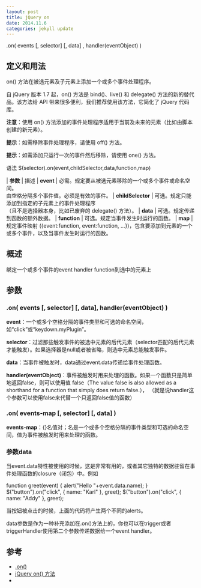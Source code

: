 ```yaml
---
layout: post
title: jQuery on
date: 2014.11.6
categories: jekyll update
---
```


.on( events [, selector] [, data] , handler(eventObject) )

## 定义和用法
on() 方法在被选元素及子元素上添加一个或多个事件处理程序。

自 jQuery 版本 1.7 起，on() 方法是 bind()、live() 和 delegate() 方法的新的替代品。该方法给 API 带来很多便利，我们推荐使用该方法，它简化了 jQuery 代码库。

**注意**：使用 on() 方法添加的事件处理程序适用于当前及未来的元素（比如由脚本创建的新元素）。

**提示**：如需移除事件处理程序，请使用 off() 方法。

**提示**：如需添加只运行一次的事件然后移除，请使用 one() 方法。

语法
$(selector).on(event,childSelector,data,function,map)

|   **参数**             | 描述
|   **event**            | 必需。规定要从被选元素移除的一个或多个事件或命名空间。<br>由空格分隔多个事件值。必须是有效的事件。
|   **childSelector**    |    可选。规定只能添加到指定的子元素上的事件处理程序 <br>（且不是选择器本身，比如已废弃的 delegate() 方法）。
|   **data**             |    可选。规定传递到函数的额外数据。
|   **function**         |    可选。规定当事件发生时运行的函数。
|   **map**              |    规定事件映射 ({event:function, event:function, ...})，包含要添加到元素的一个或多个事件，以及当事件发生时运行的函数。


## 概述
绑定一个或多个事件的event handler function到选中的元素上

## 参数

### .on( events [, selector] [, data], handler(eventObject) )
**event**：一个或多个空格分隔的事件类型和可选的命名空间，如“click”或“keydown.myPlugin”。

**selector**：过滤那些触发事件的被选中元素的后代元素（selector匹配的后代元素才能触发）。如果选择器是null或者被省略，则选中元素总能触发事件。

**data**：当事件被触发时，data通过event.data传递给事件处理函数。 

**handler(eventObject)**：事件被触发时用来处理的函数。如果一个函数只是简单地返回false，则可以使用值		false（The value false is also allowed as a shorthand for a function that simply does return false.），		（就是说handler这个参数可以使用false来代替一个只返回false值的函数）

### .on( events-map [, selector] [, data] )

 **events-map**：{}名值对；名是一个或多个空格分隔的事件类型和可选的命名空间，值为事件被触发时用来处理的函数。

### 参数data
当event.data特性被使用的时候，这是非常有用的，或者其它独特的数据驻留在事件处理函数的closure（闭包）中。例如
 
function greet(event) { alert("Hello "+event.data.name); }
$("button").on("click", { name: "Karl" }, greet);
$("button").on("click", { name: "Addy" }, greet);
 
当按钮被点击的时候，上面的代码将产生两个不同的alerts。


 data参数是作为一种补充添加在.on()方法上的，你也可以在trigger或者triggerHandler使用第二个参数传递数据给一个event handler。

## 参考
* [.on()](http://api.jquery.com/on/)
* [jQuery on() 方法](http://www.w3cschool.cc/jquery/event-on.html)
* []()